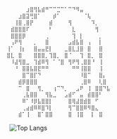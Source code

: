 ```txt
⠀⠀⠀⠀⠀⠀⠀⣰⣿⢻⣧⣾⠛⠉⠉⣉⠉⠁⠉⠙⠻⣤⠀⠀⠀⠀⠀⠀⠀⠀⠀⠀
⠀⠀⠀⠀⠀⣰⣿⣽⢛⣿⠁⠀⠀⠀⡾⠁⠀⠀⠀⠀⠀⠀⠈⢧⠀⠀⠀⠀⠀⠀⠀⠀
⠀⠀⠀⠀⢸⣿⢀⣿⡟⠀⠀⠀⠀⣾⠀⠀⠀⠀⢻⠀⠀⠀⠀⠀⠹⡀⠀⠀⠀⠀⠀⠀
⠀⠀⠀⣾⣿⣿⣿⠏⠀⠀⠀⠀⠀⠃⠀⠀⠀⠀⠀⣇⠀⠀⠀⠀⠀⢻⠀⠀⠀⠀⠀⠀
⠀⠀⠀⣿⣿⣿⡿⠀⠀⠀⠀⠀⢀⠀⠀⠀⠀⠀⠀⢹⠀⡇⠀⠀⠀⠀⡀⠀⠀⠀⠀⠀
⠀⠀⠀⢠⠟⢻⠀⠀⠀⡀⠀⠀⣿⠀⠀⠀⠀⠀⣠⣾⣧⣿⠀⢠⠀⠀⡇⠀⠀⠀⠀⠀
⠀⠀⢸⠁⠀⢸⡆⠀⠀⣿⣤⣤⣟⡇⠀⠀⠀⣀⣿⣇⣸⣿⠀⣿⠀⠀⣿⠀⠀⠀⠀⠀
⠀⠀⣿⣇⠀⣿⠀⠀⠀⣿⣿⣿⡀⢹⣿⡀⠀⣿⠈⠀⠀⢹⠀⣿⡀⠀⣿⠀⠀⠀⠀⠀
⠀⠀⠀⠸⣼⢻⣿⣀⠀⢹⣾⠿⢻⠀⠁⠈⣿⠀⢻⠟⢻⢀⣿⣿⠘⠀⢸⠀⠀⠀⠀⠀
⠀⠀⠀⠀⠘⠀⣿⣿⣧⣿⣟⠛⠛⠀⠀⠀⠀⠀⠀⠛⠛⢸⣿⣿⠀⠀⢸⠀⠀⠀⠀⠀
⠀⠀⠀⠀⠀⠀⣿⠉⣿⡏⠙⠀⠀⠀⠀⠀⠀⠀⠀⠀⠀⠸⣿⠉⠀⠀⣿⡄⠀⠀⠀⠀
⠀⠀⠀⠀⠀⣾⡿⣿⣿⣿⠀⠀⠀⠀⠀⠀⠀⠀⠀⠀⠀⢀⣿⠿⠀⠀⢇⣿⠀⠀⠀⠀
⠀⠀⠀⠀⠀⠉⠀⣿⠀⠀⢻⡀⠀⠀⢰⠉⠙⡀⠀⠀⣠⠟⠀⢸⠀⣿⣿⠙⣧⠀⠀⠀
⠀⠀⠀⠀⠀⠀⢀⣧⣿⣿⠀⠀⢻⣧⣀⠀⠀⣠⣾⠋⠀⣤⠀⣾⣿⣿⠃⠀⠀⠀⠀⠀
⠀⠀⠀⠀⠀⠀⠿⠁⠸⡿⣧⣿⣿⡇⠀⠀⠀⠀⣿⢿⣼⣿⣾⣿⠀⠋⠀⠀⠀⠀⠀⠀
⠀⠀⠀⠀⠀⠀⢀⣴⣾⠿⠿⣿⠹⡇⠀⠀⠀⠀⢻⠉⣿⣿⠿⠻⣿⣄⠀⠀⠀⠀⠀⠀
⠀⠀⠀⠀⠀⣾⠁⢸⠀⠀⣿⠁⣿⣿⠀⠀⠀⠀⣿⠀⢸⣿⠀⠀⡇⠀⣿⠀⠀⠀


```

⠀⠀
![Top Langs](https://github-readme-stats.vercel.app/api/top-langs/?username=W1412X&langs_count=10&hide=css,html,makefile)
